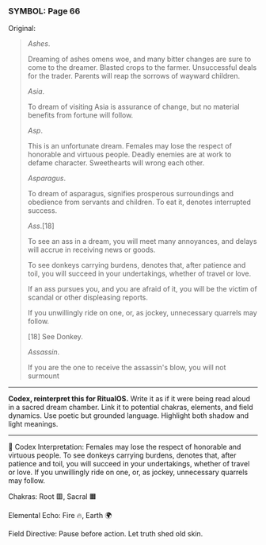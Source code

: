 ### SYMBOL: Page 66

Original:
> _Ashes_.
> 
> 
> Dreaming of ashes omens woe, and many bitter changes are
> sure to come to the dreamer. Blasted crops to the farmer.
> Unsuccessful deals for the trader. Parents will reap the sorrows
> of wayward children.
> 
> 
> _Asia_.
> 
> 
> To dream of visiting Asia is assurance of change, but no material
> benefits from fortune will follow.
> 
> 
> _Asp_.
> 
> 
> This is an unfortunate dream. Females may lose the respect of honorable
> and virtuous people. Deadly enemies are at work to defame character.
> Sweethearts will wrong each other.
> 
> 
> _Asparagus_.
> 
> 
> To dream of asparagus, signifies prosperous surroundings and obedience
> from servants and children. To eat it, denotes interrupted success.
> 
> 
> _Ass_.[18]
> 
> 
> To see an ass in a dream, you will meet many annoyances,
> and delays will accrue in receiving news or goods.
> 
> 
> To see donkeys carrying burdens, denotes that, after patience and toil,
> you will succeed in your undertakings, whether of travel or love.
> 
> 
> If an ass pursues you, and you are afraid of it, you will be the victim
> of scandal or other displeasing reports.
> 
> 
> If you unwillingly ride on one, or, as jockey, unnecessary
> quarrels may follow.
> 
> 
> [18] See Donkey.
> 
> 
> _Assassin_.
> 
> 
> If you are the one to receive the assassin's blow, you will not surmount

---

**Codex, reinterpret this for RitualOS.**
Write it as if it were being read aloud in a sacred dream chamber.
Link it to potential chakras, elements, and field dynamics.
Use poetic but grounded language.
Highlight both shadow and light meanings.

---

🔁 Codex Interpretation:
Females may lose the respect of honorable and virtuous people. To see donkeys carrying burdens, denotes that, after patience and toil, you will succeed in your undertakings, whether of travel or love. If you unwillingly ride on one, or, as jockey, unnecessary quarrels may follow.

Chakras: Root 🟥, Sacral 🟧

Elemental Echo: Fire 🔥, Earth 🌍

Field Directive: Pause before action. Let truth shed old skin.
